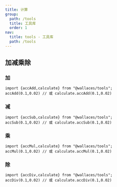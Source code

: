 ```yaml
---
title: 计算
group:
  path: /tools
  title: 工具库
  order: 1
nav:
  title: tools - 工具库
  path: /tools
---
```

## 加减乘除

### 加
```JS
import {accAdd,calculate} from "@wallaces/tools";
accAdd(0.1,0.02) // 或 calculate.accAdd(0.1,0.02)
```
### 减
```JS
import {accSub,calculate} from "@wallaces/tools";
accSub(0.1,0.02) // 或 calculate.accSub(0.1,0.02)
```
### 乘
```JS
import {accMul,calculate} from "@wallaces/tools";
accMul(0.1,0.02) // 或 calculate.accMul(0.1,0.02)
```
### 除
```JS
import {accDiv,calculate} from "@wallaces/tools";
accDiv(0.1,0.02) // 或 calculate.accDiv(0.1,0.02)
```
